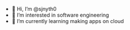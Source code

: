 - 👋 Hi, I’m @sjnyth0
- 👀 I’m interested in software engineering
- 🌱 I’m currently learning making apps on cloud
<!---
sjnyth0/sjnyth0 is a ✨ special ✨ repository because its `README.md` (this file) appears on your GitHub profile.
You can click the Preview link to take a look at your changes.
--->
